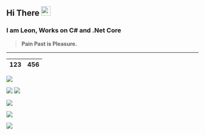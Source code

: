 ## Hi There <img src="https://media.giphy.com/media/hvRJCLFzcasrR4ia7z/giphy.gif" width="25px">
### I am Leon, Works on C# and .Net Core

> **Pain Past is Pleasure.**

***

<p align="center">

  | 123  | 456  |
  | ---- | ---- |
  
  ![](https://raw.github.com/CuteLeon/CuteLeon/master/README/92e8647aly1fq8y5oa4lig20c80574eq.gif)
  
  ![](https://github-readme-stats.vercel.app/api?username=CuteLeon&count_private=true&include_all_commits=true&show_icons=true&hide=contribs)
  ![](https://github-readme-stats.vercel.app/api/top-langs/?username=CuteLeon&layout=compact)
  
  ![](https://github-profile-trophy.vercel.app/?username=CuteLeon&theme=monokai&no-bg=true&margin-w=5&column=7)
  
  ![](https://activity-graph.herokuapp.com/graph?username=CuteLeon&theme=minimal)
  
  ![](https://raw.github.com/CuteLeon/CuteLeon/master/README/c2adb464tw1egwh9f0ibqg20dw0afx16.gif)

</p>
